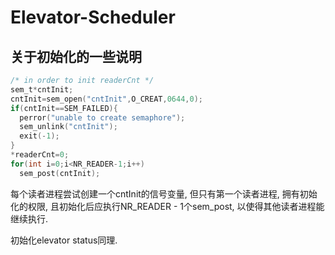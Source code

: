 # Elevator-Scheduler
## 关于初始化的一些说明

``` c
/* in order to init readerCnt */
sem_t*cntInit;
cntInit=sem_open("cntInit",O_CREAT,0644,0);
if(cntInit==SEM_FAILED){
  perror("unable to create semaphore");
  sem_unlink("cntInit");
  exit(-1);
}
*readerCnt=0;
for(int i=0;i<NR_READER-1;i++)
  sem_post(cntInit);
```

每个读者进程尝试创建一个cntInit的信号变量, 但只有第一个读者进程, 拥有初始化的权限, 且初始化后应执行NR_READER - 1个sem_post, 以使得其他读者进程能继续执行.

初始化elevator status同理.
